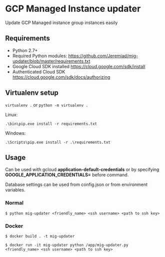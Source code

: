 # GCP Managed Instance updater

Update GCP Managed instance group instances easily

## Requirements

* Python 2.7+
* Required Python modules: https://github.com/Jeremiad/mig-updater/blob/master/requirements.txt
* Google Cloud SDK installed https://cloud.google.com/sdk/install
* Authenticated Cloud SDK https://cloud.google.com/sdk/docs/authorizing

## Virtualenv setup

```virtualenv .``` or ```python -m virtualenv .```

Linux:

```.\bin\pip.exe install -r requirements.txt```

Windows:

```.\Scripts\pip.exe install -r .\requirements.txt```

## Usage

Can be used with gcloud **application-default-credentials** or by specifying **GOOGLE_APPLICATION_CREDENTIALS=** before command.

Database settings can be used from config.json or from environment variables.

### Normal

```
$ python mig-updater <friendly_name> <ssh username> <path to ssh key>
```

### Docker

```
$ docker build . -t mig-updater
```

```
$ docker run -it mig-updater python /app/mig-updater.py <friendly_name> <ssh username> <path to ssh key>
```


